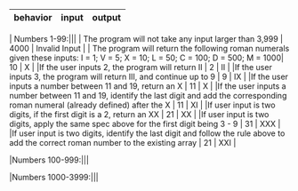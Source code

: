 | behavior |  input   |  output  |
|----------|:--------:|:--------:|

| Numbers 1-99:|||
| The program will not take any input larger than 3,999 | 4000 | Invalid Input |
| The program will return the following roman numerals given these inputs: I = 1; V = 5; X = 10;  L = 50; C = 100; D = 500; M = 1000| 10 | X |
|If the user inputs 2, the program will return II | 2 | II |
|If the user inputs 3, the program will return III, and continue up to 9 | 9 | IX |
|If the user inputs a number between 11 and 19, return an X | 11 | X |
|If the user inputs a number between 11 and 19, identify the last digit and add the corresponding roman numeral (already defined) after the X | 11 | XI |
|If user input is two digits, if the first digit is a 2, return an XX | 21 | XX |
|If user input is two digits, apply the same spec above for the first digit being 3 - 9 | 31 | XXX |
|If user input is two digits, identify the last digit and follow the rule above to add the correct roman number to the existing array | 21 | XXI |

|Numbers 100-999:|||


|Numbers 1000-3999:|||

